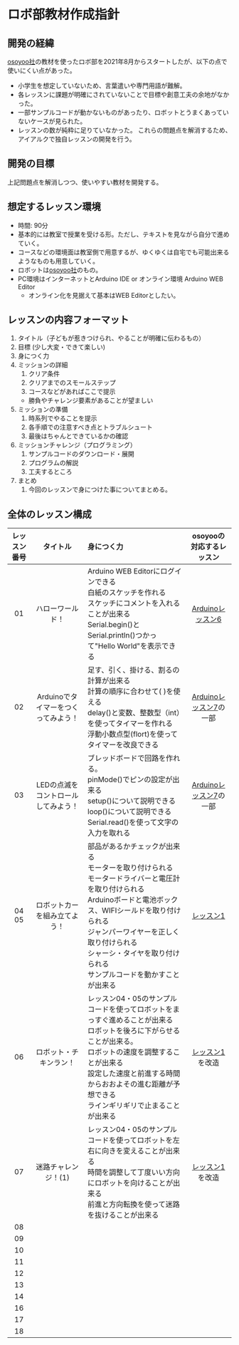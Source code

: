 # ロボ部教材作成指針
## 開発の経緯
[osoyoo社](https://osoyoo.com/ja/2020/05/12/v2-1-robot-car-kit-for-arduino-tutorial-introduction/)の教材を使ったロボ部を2021年8月からスタートしたが、以下の点で使いにくい点があった。
- 小学生を想定していないため、言葉遣いや専門用語が難解。
- 各レッスンに課題が明確にされていないことで目標や創意工夫の余地がなかった。
- 一部サンプルコードが動かないものがあったり、ロボットとうまくあっていないケースが見られた。
- レッスンの数が純粋に足りていなかった。
これらの問題点を解消するため、アイアルクで独自レッスンの開発を行う。

## 開発の目標
上記問題点を解消しつつ、使いやすい教材を開発する。

## 想定するレッスン環境
- 時間: 90分
- 基本的には教室で授業を受ける形。ただし、テキストを見ながら自分で進めていく。
- コースなどの環境面は教室側で用意するが、ゆくゆくは自宅でも可能出来るようなものも用意していく。
- ロボットは[osoyoo社](https://osoyoo.com/ja/2020/05/12/v2-1-robot-car-kit-for-arduino-tutorial-introduction/)のもの。
- PC環境はインターネットとArduino IDE or オンライン環境 Arduino WEB Editor
  - オンライン化を見据えて基本はWEB Editorとしたい。

## レッスンの内容フォーマット
1. タイトル（子どもが惹きつけられ、やることが明確に伝わるもの）
1. 目標 (少し大変・できて楽しい)
1. 身につく力
1. ミッションの詳細
    1. クリア条件
    1. クリアまでのスモールステップ 
    1. コースなどがあればここで提示
    - 勝負やチャレンジ要素があることが望ましい
1. ミッションの準備
    1. 時系列でやることを提示
    1. 各手順での注意すべき点とトラブルシュート
    1. 最後はちゃんとできているかの確認
1. ミッションチャレンジ（プログラミング）
    1. サンプルコードのダウンロード・展開
    1. プログラムの解説
    1. 工夫するところ
1. まとめ
    1. 今回のレッスンで身につけた事についてまとめる。

## 全体のレッスン構成
|**レッスン番号**|**タイトル**|**身につく力**|**osoyooの対応するレッスン**|
|:---:|:---------------:|:-----------|:---------------:|
|01|ハローワールド！|Arduino WEB Editorにログインできる<br>白紙のスケッチを作れる<br>スケッチにコメントを入れることが出来る<br>Serial.begin()とSerial.println()つかって"Hello World"を表示できる<br>|[Arduinoレッスン6](https://osoyoo.com/ja/2020/05/12/v2-1-robot-car-kit-for-arduino-tutorial-introduction/)|
|02|Arduinoでタイマーをつくってみよう！|足す、引く、掛ける、割るの計算が出来る<br>計算の順序に合わせて( )を使える<br>delay()と変数、整数型（int）を使ってタイマーを作れる<br>浮動小数点型(flort)を使ってタイマーを改良できる|[Arduinoレッスン7](https://osoyoo.com/ja/2017/07/06/arduino-lesson-the-serial-monitor/)の一部|
|03|LEDの点滅をコントロールしてみよう！|ブレッドボードで回路を作れる。<br>pinMode()でピンの設定が出来る<br>setup()について説明できる<br>loop()について説明できる<br>Serial.read()を使って文字の入力を取れる|[Arduinoレッスン7](https://osoyoo.com/ja/2017/07/06/arduino-lesson-the-serial-monitor/)の一部|
|04<br>05|ロボットカーを組み立てよう！|部品があるかチェックが出来る<br>モーターを取り付けられる<br>モータードライバーと電圧計を取り付けられる<br>Arduinoボードと電池ボックス、WIFIシールドを取り付けられる<br>ジャンパーワイヤーを正しく取り付けられる<br>シャーシ・タイヤを取り付けられる<br>サンプルコードを動かすことが出来る|[レッスン1](https://osoyoo.com/ja/?p=32224)|
|06|ロボット・チキンラン！|レッスン04・05のサンプルコードを使ってロボットをまっすぐ進めることが出来る<br>ロボットを後ろに下がらせることが出来る。<br>ロボットの速度を調整することが出来る<br>設定した速度と前進する時間からおおよその進む距離が予想できる<br>ラインギリギリで止まることが出来る|[レッスン1](https://osoyoo.com/ja/?p=32224)を改造|
|07|迷路チャレンジ！(1)|レッスン04・05のサンプルコードを使ってロボットを左右に向きを変えることが出来る<br>時間を調整して丁度いい方向にロボットを向けることが出来る<br>前進と方向転換を使って迷路を抜けることが出来る|[レッスン1](https://osoyoo.com/ja/?p=32224)を改造|
|08|||[]()|
|09|||[]()|
|10|||[]()|
|11|||[]()|
|12|||[]()|
|13|||[]()|
|14|||[]()|
|16|||[]()|
|17|||[]()|
|18|||[]()|
